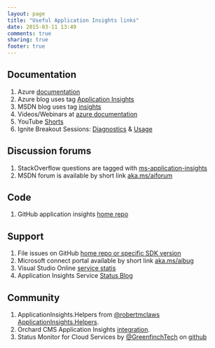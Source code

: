 ```yaml
---
layout: page
title: "Useful Application Insights links"
date: 2015-03-11 13:49
comments: true
sharing: true
footer: true
---
```

Documentation
-------------
1. Azure [documentation](http://azure.microsoft.com/en-us/services/application-insights/)
2. Azure blog uses tag [Application Insights](https://azure.microsoft.com/en-us/blog/tag/application-insights/)
3. MSDN blog uses tag [insights](http://blogs.msdn.com/b/visualstudioalm/archive/tags/insights/)
4. Videos/Webinars at [azure documentation](http://azure.microsoft.com/documentation/videos/index/?services=application-insights)
5. YouTube [Shorts](https://www.youtube.com/channel/UCbd7i2SMUgSEDVixqzk7RPQ)
6. Ignite Breakout Sessions: [Diagnostics](https://channel9.msdn.com/Events/Ignite/2015/BRK3732) & [Usage](https://channel9.msdn.com/Events/Ignite/2015/BRK3720)


Discussion forums
-----------------
1. StackOverflow questions are tagged with [ms-application-insights](http://stackoverflow.com/questions/tagged/ms-application-insights)
2. MSDN forum is available by short link [aka.ms/aiforum](http://aka.ms/aiforum) 

Code
----
1. GitHub application insights [home repo](https://github.com/microsoft/appinsights-Home)


Support
-------
1. File issues on GitHub [home repo or specific SDK version](https://github.com/microsoft/appinsights-Home)
2. Microsoft connect portal available by short link [aka.ms/aibug](http://aka.ms/aibug)
3. Visual Studio Online [service statis](https://www.visualstudio.com/support/support-overview-vs)
4. Application Insights Service [Status Blog](http://blogs.msdn.com/b/applicationinsights-status/)

Community
---------
1. ApplicationInsights.Helpers from [@robertmclaws](https://twitter.com/@robertmclaws) [ApplicationInsights.Helpers](https://github.com/AdvancedREI/ApplicationInsights.Helpers).
2. Orchard CMS Application Insights [integration](http://orchardazureappinsights.codeplex.com/). 
3. Status Monitor for Cloud Services by [@GreenfinchTech](https://twitter.com/GreenfinchTech) on [github](https://github.com/greenfinch/sample-net-AzureApplicationInsightsStatusMonitor/)
